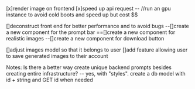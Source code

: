 [x]render image on frontend
[x]speed up api request -- //run an gpu instance to avoid cold boots and speed up but cost $$

[]deconstruct front end for better performance and to avoid bugs
--[]create a new component for the prompt bar
==[]create a new component for realistic images
--[]create a new component for download button

[]adjust images model so that it belongs to user
[]add feature allowing user to save generated images to their account


Notes:
Is there a better way create unique backend prompts besides creating entire infrastructure? -- yes, with "styles". create a db model with id + string and GET id when needed 

